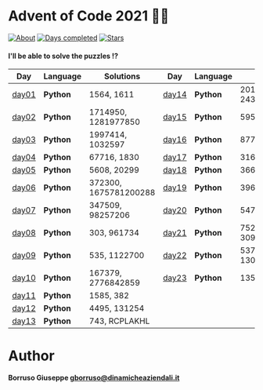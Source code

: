 # Advent of Code 2021 🎅🏻

[![About](https://img.shields.io/badge/Advent%20of%20Code%20🎄-2021-brightgreen)](https://adventofcode.com/2021/about)
[![Days completed](https://img.shields.io/badge/day%20📅-23-blue)](https://adventofcode.com/2021)
[![Stars](https://img.shields.io/badge/stars%20⭐-46-yellow)](https://adventofcode.com/2021/stats)

#### I'll be able to solve the puzzles !?

| Day             | Language   | Solutions             | Day             | Language   | Solutions                |
|-----------------|------------|-----------------------|-----------------|------------|--------------------------|
| [day01](day01/) | **Python** | 1564, 1611            | [day14](day14/) | **Python** | 2010, 2437698971143      |
| [day02](day02/) | **Python** | 1714950, 1281977850   | [day15](day15/) | **Python** | 595, 2914                |
| [day03](day03/) | **Python** | 1997414, 1032597      | [day16](day16/) | **Python** | 877, 194435634456        |
| [day04](day04/) | **Python** | 67716, 1830           | [day17](day17/) | **Python** | 3160, 1928               |
| [day05](day05/) | **Python** | 5608, 20299           | [day18](day18/) | **Python** | 3665, 4775               |
| [day06](day06/) | **Python** | 372300, 1675781200288 | [day19](day19/) | **Python** | 396, 11828               |
| [day07](day07/) | **Python** | 347509, 98257206      | [day20](day20/) | **Python** | 5479, 19012              |
| [day08](day08/) | **Python** | 303, 961734           | [day21](day21/) | **Python** | 752745, 309196008717909  |
| [day09](day09/) | **Python** | 535, 1122700          | [day22](day22/) | **Python** | 537042, 1304385553084863 |
| [day10](day10/) | **Python** | 167379, 2776842859    | [day23](day23/) | **Python** | 13520, 48708             |
| [day11](day11/) | **Python** | 1585, 382             |
| [day12](day12/) | **Python** | 4495, 131254          |
| [day13](day13/) | **Python** | 743, RCPLAKHL         |

Author
=======

**Borruso Giuseppe <gborruso@dinamicheaziendali.it>**
